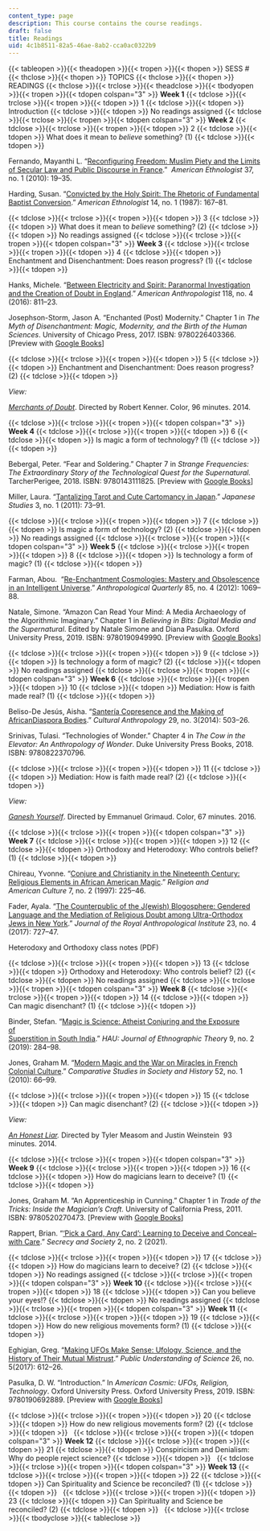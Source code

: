 ```yaml
---
content_type: page
description: This course contains the course readings.
draft: false
title: Readings
uid: 4c1b8511-82a5-46ae-8ab2-cca0ac0322b9
---
```

{{< tableopen >}}{{< theadopen >}}{{< tropen >}}{{< thopen >}}
SESS #
{{< thclose >}}{{< thopen >}}
TOPICS
{{< thclose >}}{{< thopen >}}
READINGS
{{< thclose >}}{{< trclose >}}{{< theadclose >}}{{< tbodyopen >}}{{< tropen >}}{{< tdopen colspan="3" >}}
**Week 1**
{{< tdclose >}}{{< trclose >}}{{< tropen >}}{{< tdopen >}}
1
{{< tdclose >}}{{< tdopen >}}
Introduction
{{< tdclose >}}{{< tdopen >}}
No readings assigned
{{< tdclose >}}{{< trclose >}}{{< tropen >}}{{< tdopen colspan="3" >}}
**Week 2**
{{< tdclose >}}{{< trclose >}}{{< tropen >}}{{< tdopen >}}
2
{{< tdclose >}}{{< tdopen >}}
What does it mean to *believe* something? (1)
{{< tdclose >}}{{< tdopen >}}

Fernando, Mayanthi L. “[Reconfiguring Freedom: Muslim Piety and the Limits of Secular Law and Public Discourse in France](https://anthrosource.onlinelibrary.wiley.com/doi/full/10.1111/j.1548-1425.2010.01239.x).”  *American Ethnologist* 37, no. 1 (2010): 19–35.

Harding, Susan. “[Convicted by the Holy Spirit: The Rhetoric of Fundamental Baptist Conversion](https://anthrosource.onlinelibrary.wiley.com/doi/10.1525/ae.1987.14.1.02a00100).” *American Ethnologist* 14, no. 1 (1987): 167–81.

{{< tdclose >}}{{< trclose >}}{{< tropen >}}{{< tdopen >}}
3
{{< tdclose >}}{{< tdopen >}}
What does it mean to *believe* something? (2)
{{< tdclose >}}{{< tdopen >}}
No readings assigned
{{< tdclose >}}{{< trclose >}}{{< tropen >}}{{< tdopen colspan="3" >}}
**Week 3**
{{< tdclose >}}{{< trclose >}}{{< tropen >}}{{< tdopen >}}
4
{{< tdclose >}}{{< tdopen >}}
Enchantment and Disenchantment: Does reason progress? (1)
{{< tdclose >}}{{< tdopen >}}

Hanks, Michele. “[Between Electricity and Spirit: Paranormal Investigation and the Creation of Doubt in England](https://anthrosource.onlinelibrary.wiley.com/doi/10.1111/aman.12684).” *American Anthropologist* 118, no. 4 (2016): 811–23.

Josephson-Storm, Jason A. “Enchanted (Post) Modernity.” Chapter 1 in *The Myth of Disenchantment: Magic, Modernity, and the Birth of the Human Sciences*. University of Chicago Press, 2017. ISBN: ‎9780226403366. \[Preview with [Google Books](https://www.google.com/books/edition/The_Myth_of_Disenchantment/j5UtDwAAQBAJ?hl=en&gbpv=1)\]

{{< tdclose >}}{{< trclose >}}{{< tropen >}}{{< tdopen >}}
5
{{< tdclose >}}{{< tdopen >}}
Enchantment and Disenchantment: Does reason progress? (2)
{{< tdclose >}}{{< tdopen >}}

*View:*

[*Merchants of Doubt*](https://www.imdb.com/title/tt3675568/?ref_=fn_al_tt_1). Directed by Robert Kenner. Color, 96 minutes. 2014.

{{< tdclose >}}{{< trclose >}}{{< tropen >}}{{< tdopen colspan="3" >}}
**Week 4**
{{< tdclose >}}{{< trclose >}}{{< tropen >}}{{< tdopen >}}
6
{{< tdclose >}}{{< tdopen >}}
Is magic a form of technology? (1)
{{< tdclose >}}{{< tdopen >}}

Bebergal, Peter. “Fear and Soldering.” Chapter 7 in *Strange Frequencies: The Extraordinary Story of the Technological Quest for the Supernatural.* TarcherPerigee, 2018. ISBN: ‎9780143111825. \[Preview with [Google Books](https://www.google.com/books/edition/Strange_Frequencies/OP5RDwAAQBAJ?hl=en&gbpv=1)\]

Miller, Laura. “[Tantalizing Tarot and Cute Cartomancy in Japan](https://www.tandfonline.com/doi/abs/10.1080/10371397.2011.560659?cookieSet=1).” *Japanese Studies* 3, no. 1 (2011): 73–91.

{{< tdclose >}}{{< trclose >}}{{< tropen >}}{{< tdopen >}}
7
{{< tdclose >}}{{< tdopen >}}
Is magic a form of technology? (2)
{{< tdclose >}}{{< tdopen >}}
No readings assigned
{{< tdclose >}}{{< trclose >}}{{< tropen >}}{{< tdopen colspan="3" >}}
**Week 5**
{{< tdclose >}}{{< trclose >}}{{< tropen >}}{{< tdopen >}}
8
{{< tdclose >}}{{< tdopen >}}
Is technology a form of magic? (1)
{{< tdclose >}}{{< tdopen >}}

Farman, Abou.  “[Re-Enchantment Cosmologies: Mastery and Obsolescence in an Intelligent Universe](https://www.jstor.org/stable/41857290?searchText=abou+farman&searchUri=%2Faction%2FdoBasicSearch%3FQuery%3Dabou%2Bfarman%26so%3Drel&ab_segments=0%2Fbasic_search_gsv2%2Fcontrol&refreqid=fastly-default%3A2532f7c5db1f9b9130b77eda05596d3b&seq=1).” *Anthropological Quarterly* 85, no. 4 (2012): 1069–88.

Natale, Simone. “Amazon Can Read Your Mind: A Media Archaeology of the Algorithmic Imaginary.” Chapter 1 in *Believing in Bits: Digital Media and the Supernatural*. Edited by Natale Simone and Diana Pasulka. Oxford University Press, 2019. ISBN: ‎9780190949990. \[Preview with [Google Books](https://www.google.com/books/edition/Believing_in_Bits/eDGoDwAAQBAJ?hl=en&gbpv=1)\]

{{< tdclose >}}{{< trclose >}}{{< tropen >}}{{< tdopen >}}
9
{{< tdclose >}}{{< tdopen >}}
Is technology a form of magic? (2)
{{< tdclose >}}{{< tdopen >}}
No readings assigned
{{< tdclose >}}{{< trclose >}}{{< tropen >}}{{< tdopen colspan="3" >}}
**Week 6**
{{< tdclose >}}{{< trclose >}}{{< tropen >}}{{< tdopen >}}
10
{{< tdclose >}}{{< tdopen >}}
Mediation: How is faith made real? (1)
{{< tdclose >}}{{< tdopen >}}

Beliso-De Jesús, Aisha. “[Santería Copresence and the Making of AfricanDiaspora Bodies](https://journal.culanth.org/index.php/ca/article/view/ca29.3.04).” *Cultural Anthropology* 29, no. 3(2014): 503–26.

Srinivas, Tulasi. “Technologies of Wonder.” Chapter 4 in *The Cow in the Elevator: An Anthropology of Wonder*. Duke University Press Books, 2018. ISBN: ‎9780822370796.

{{< tdclose >}}{{< trclose >}}{{< tropen >}}{{< tdopen >}}
11
{{< tdclose >}}{{< tdopen >}}
Mediation: How is faith made real? (2)
{{< tdclose >}}{{< tdopen >}}

*View:*

[*Ganesh Yourself*](https://www.imdb.com/title/tt5573802/?ref_=nv_sr_srsg_0). Directed by Emmanuel Grimaud. Color, 67 minutes. 2016.

{{< tdclose >}}{{< trclose >}}{{< tropen >}}{{< tdopen colspan="3" >}}
**Week 7**
{{< tdclose >}}{{< trclose >}}{{< tropen >}}{{< tdopen >}}
12
{{< tdclose >}}{{< tdopen >}}
Orthodoxy and Heterodoxy: Who controls belief? (1)
{{< tdclose >}}{{< tdopen >}}

Chireau, Yvonne. “[Conjure and Christianity in the Nineteenth Century:](https://www.cambridge.org/core/journals/religion-and-american-culture/article/abs/conjure-and-christianity-in-the-nineteenth-century-religious-elements-in-african-american-magic/4EA31D87FF0CB9BC7DAA0CE58E220D8C#)             
[Religious Elements in African American Magic](https://www.cambridge.org/core/journals/religion-and-american-culture/article/abs/conjure-and-christianity-in-the-nineteenth-century-religious-elements-in-african-american-magic/4EA31D87FF0CB9BC7DAA0CE58E220D8C#).” *Religion and American* *Culture* 7, no. 2 (1997): 225–46.

Fader, Ayala. “[The Counterpublic of the J(ewish) Blogosphere: Gendered Language and the Mediation of Religious Doubt among Ultra-Orthodox Jews in New York](https://rai.onlinelibrary.wiley.com/doi/10.1111/1467-9655.12697).” *Journal of the Royal Anthropological Institute* 23, no. 4 (2017): 727–47.

Heterodoxy and Orthodoxy class notes (PDF)

{{< tdclose >}}{{< trclose >}}{{< tropen >}}{{< tdopen >}}
13
{{< tdclose >}}{{< tdopen >}}
Orthodoxy and Heterodoxy: Who controls belief? (2)
{{< tdclose >}}{{< tdopen >}}
No readings assigned
{{< tdclose >}}{{< trclose >}}{{< tropen >}}{{< tdopen colspan="3" >}}
**Week 8**
{{< tdclose >}}{{< trclose >}}{{< tropen >}}{{< tdopen >}}
14
{{< tdclose >}}{{< tdopen >}}
Can magic disenchant? (1)
{{< tdclose >}}{{< tdopen >}}

Binder, Stefan. “[Magic is Science: Atheist Conjuring and the Exposure of](https://www.journals.uchicago.edu/doi/abs/10.1086/705467)          
[Superstition in South India](https://www.journals.uchicago.edu/doi/abs/10.1086/705467).” *HAU: Journal of Ethnographic Theor*y 9, no. 2 (2019): 284–98.

Jones, Graham M. “[Modern Magic and the War on Miracles in French](https://www.cambridge.org/core/journals/comparative-studies-in-society-and-history/article/modern-magic-and-the-war-on-miracles-in-french-colonial-culture/1A328B6DB2FCFC71D9756C675228ED0A)         
[Colonial Culture](https://www.cambridge.org/core/journals/comparative-studies-in-society-and-history/article/modern-magic-and-the-war-on-miracles-in-french-colonial-culture/1A328B6DB2FCFC71D9756C675228ED0A).” *Comparative Studies in Society and History* 52, no. 1 (2010): 66–99.

{{< tdclose >}}{{< trclose >}}{{< tropen >}}{{< tdopen >}}
15
{{< tdclose >}}{{< tdopen >}}
Can magic disenchant? (2)
{{< tdclose >}}{{< tdopen >}}

*View:*

[*An Honest Liar*](https://www.imdb.com/title/tt2246565/?ref_=fn_al_tt_1)*.* Directed by Tyler Measom and Justin Weinstein  93 minutes. 2014. 

{{< tdclose >}}{{< trclose >}}{{< tropen >}}{{< tdopen colspan="3" >}}
**Week 9**
{{< tdclose >}}{{< trclose >}}{{< tropen >}}{{< tdopen >}}
16
{{< tdclose >}}{{< tdopen >}}
How do magicians learn to deceive? (1)
{{< tdclose >}}{{< tdopen >}}

Jones, Graham M. “An Apprenticeship in Cunning.” Chapter 1 in *Trade of the Tricks: Inside the Magician’s Craft*. University of California Press, 2011. ISBN: ‎9780520270473. \[Preview with [Google Books](https://www.google.com/books/edition/Trade_of_the_Tricks/KakwDwAAQBAJ?hl=en&gbpv=1)\]

Rappert, Brian. “[‘Pick a Card, Any Card’: Learning to Deceive and Conceal–with Care](https://scholarworks.sjsu.edu/secrecyandsociety/vol2/iss2/8/).” *Secrecy and Society* 2, no. 2 (2021).

{{< tdclose >}}{{< trclose >}}{{< tropen >}}{{< tdopen >}}
17
{{< tdclose >}}{{< tdopen >}}
How do magicians learn to deceive? (2)
{{< tdclose >}}{{< tdopen >}}
No readings assigned
{{< tdclose >}}{{< trclose >}}{{< tropen >}}{{< tdopen colspan="3" >}}
**Week 10**
{{< tdclose >}}{{< trclose >}}{{< tropen >}}{{< tdopen >}}
18
{{< tdclose >}}{{< tdopen >}}
Can you believe your eyes!?
{{< tdclose >}}{{< tdopen >}}
No readings assigned
{{< tdclose >}}{{< trclose >}}{{< tropen >}}{{< tdopen colspan="3" >}}
**Week 11**
{{< tdclose >}}{{< trclose >}}{{< tropen >}}{{< tdopen >}}
19
{{< tdclose >}}{{< tdopen >}}
How do new religious movements form? (1)
{{< tdclose >}}{{< tdopen >}}

Eghigian, Greg. “[Making UFOs Make Sense: Ufology, Science, and the History of Their Mutual Mistrust](https://journals.sagepub.com/doi/10.1177/0963662515617706).” *Public Understanding of Science* 26, no. 5(2017): 612–26.

Pasulka, D. W. “Introduction.” In *American Cosmic: UFOs, Religion, Technology*. Oxford University Press. Oxford University Press, 2019. ISBN: ‎9780190692889. \[Preview with [Google Books](https://www.google.com/books/edition/American_Cosmic/ZRmEDwAAQBAJ?hl=en&gbpv=1)\]

{{< tdclose >}}{{< trclose >}}{{< tropen >}}{{< tdopen >}}
20
{{< tdclose >}}{{< tdopen >}}
How do new religious movements form? (2)
{{< tdclose >}}{{< tdopen >}}
 
{{< tdclose >}}{{< trclose >}}{{< tropen >}}{{< tdopen colspan="3" >}}
**Week 12**
{{< tdclose >}}{{< trclose >}}{{< tropen >}}{{< tdopen >}}
21
{{< tdclose >}}{{< tdopen >}}
Conspiricism and Denialism: Why do people reject science?
{{< tdclose >}}{{< tdopen >}}
 
{{< tdclose >}}{{< trclose >}}{{< tropen >}}{{< tdopen colspan="3" >}}
**Week 13**
{{< tdclose >}}{{< trclose >}}{{< tropen >}}{{< tdopen >}}
22
{{< tdclose >}}{{< tdopen >}}
Can Spirituality and Science be reconciled? (1)
{{< tdclose >}}{{< tdopen >}}
 
{{< tdclose >}}{{< trclose >}}{{< tropen >}}{{< tdopen >}}
23
{{< tdclose >}}{{< tdopen >}}
Can Spirituality and Science be reconciled? (2)
{{< tdclose >}}{{< tdopen >}}
 
{{< tdclose >}}{{< trclose >}}{{< tbodyclose >}}{{< tableclose >}}